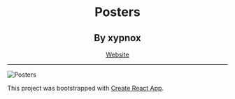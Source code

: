 <div align='center'>
  <h1>Posters</h1>
  <h2>By xypnox</h2>
  <a href='https://posters.xypnox.com/'>Website</a>
</div>

---

![Posters](https://i.imgur.com/QwD4Rkr.jpg)

This project was bootstrapped with [Create React App](https://github.com/facebook/create-react-app).
